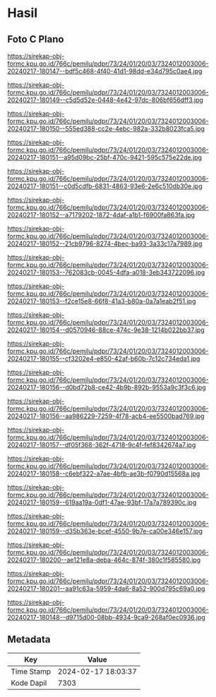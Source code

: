 # Hasil

## Foto C Plano

https://sirekap-obj-formc.kpu.go.id/766c/pemilu/pdpr/73/24/01/20/03/7324012003006-20240217-180147--bdf5c468-4f40-41d1-98dd-e34d795c0ae4.jpg

https://sirekap-obj-formc.kpu.go.id/766c/pemilu/pdpr/73/24/01/20/03/7324012003006-20240217-180149--c5d5d52e-0448-4e42-97dc-806bf656dff3.jpg

https://sirekap-obj-formc.kpu.go.id/766c/pemilu/pdpr/73/24/01/20/03/7324012003006-20240217-180150--555ed388-cc2e-4ebc-982a-332b8023fca5.jpg

https://sirekap-obj-formc.kpu.go.id/766c/pemilu/pdpr/73/24/01/20/03/7324012003006-20240217-180151--a95d09bc-25bf-470c-9421-595c575e22de.jpg

https://sirekap-obj-formc.kpu.go.id/766c/pemilu/pdpr/73/24/01/20/03/7324012003006-20240217-180151--c0d5cdfb-6831-4863-93e6-2e6c510db30e.jpg

https://sirekap-obj-formc.kpu.go.id/766c/pemilu/pdpr/73/24/01/20/03/7324012003006-20240217-180152--a7179202-1872-4daf-a1b1-f6900fa863fa.jpg

https://sirekap-obj-formc.kpu.go.id/766c/pemilu/pdpr/73/24/01/20/03/7324012003006-20240217-180152--21cb9796-8274-4bec-ba93-3a33c17a7989.jpg

https://sirekap-obj-formc.kpu.go.id/766c/pemilu/pdpr/73/24/01/20/03/7324012003006-20240217-180153--762083cb-0045-4dfa-a018-3eb343722096.jpg

https://sirekap-obj-formc.kpu.go.id/766c/pemilu/pdpr/73/24/01/20/03/7324012003006-20240217-180153--f2ce15e8-66f8-41a3-b80a-0a7a1eab2f51.jpg

https://sirekap-obj-formc.kpu.go.id/766c/pemilu/pdpr/73/24/01/20/03/7324012003006-20240217-180154--d0570946-88ce-474c-9e38-1214b022bb37.jpg

https://sirekap-obj-formc.kpu.go.id/766c/pemilu/pdpr/73/24/01/20/03/7324012003006-20240217-180155--cf3202e4-e850-42af-b60b-7c12c734eda1.jpg

https://sirekap-obj-formc.kpu.go.id/766c/pemilu/pdpr/73/24/01/20/03/7324012003006-20240217-180156--d0bd72b8-ce42-4b9b-892b-9553a9c3f3c6.jpg

https://sirekap-obj-formc.kpu.go.id/766c/pemilu/pdpr/73/24/01/20/03/7324012003006-20240217-180156--aa986229-7259-4f78-acb4-ee5500bad769.jpg

https://sirekap-obj-formc.kpu.go.id/766c/pemilu/pdpr/73/24/01/20/03/7324012003006-20240217-180157--df05f368-362f-4718-9c4f-fef8342674a7.jpg

https://sirekap-obj-formc.kpu.go.id/766c/pemilu/pdpr/73/24/01/20/03/7324012003006-20240217-180158--c6ebf322-a7ae-4bfb-ae3b-f0790d15568a.jpg

https://sirekap-obj-formc.kpu.go.id/766c/pemilu/pdpr/73/24/01/20/03/7324012003006-20240217-180159--619aa19a-0df1-47ae-93bf-17a7a789390c.jpg

https://sirekap-obj-formc.kpu.go.id/766c/pemilu/pdpr/73/24/01/20/03/7324012003006-20240217-180159--d35b363e-bcef-4550-9b7e-ca00e346e157.jpg

https://sirekap-obj-formc.kpu.go.id/766c/pemilu/pdpr/73/24/01/20/03/7324012003006-20240217-180200--ae121e8a-deba-464c-874f-380c1f585580.jpg

https://sirekap-obj-formc.kpu.go.id/766c/pemilu/pdpr/73/24/01/20/03/7324012003006-20240217-180201--aa91c63a-5959-4da6-8a52-900d795c69a0.jpg

https://sirekap-obj-formc.kpu.go.id/766c/pemilu/pdpr/73/24/01/20/03/7324012003006-20240217-180148--d9715d00-08bb-4934-9ca9-268af0ec0936.jpg


## Metadata

| Key        | Value               |
| ---------- | ------------------- |
| Time Stamp | 2024-02-17 18:03:37 |
| Kode Dapil | 7303                |



